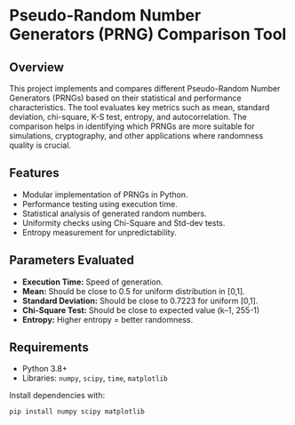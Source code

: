 # Pseudo-Random Number Generators (PRNG) Comparison Tool

## Overview
This project implements and compares different Pseudo-Random Number Generators (PRNGs) based on their statistical and performance characteristics. The tool evaluates key metrics such as mean, standard deviation, chi-square, K-S test, entropy, and autocorrelation. The comparison helps in identifying which PRNGs are more suitable for simulations, cryptography, and other applications where randomness quality is crucial.

## Features
- Modular implementation of PRNGs in Python.
- Performance testing using execution time.
- Statistical analysis of generated random numbers.
- Uniformity checks using Chi-Square and Std-dev tests.
- Entropy measurement for unpredictability.

## Parameters Evaluated
- **Execution Time:** Speed of generation.
- **Mean:** Should be close to 0.5 for uniform distribution in [0,1].
- **Standard Deviation:** Should be close to 0.7223 for uniform [0,1].
- **Chi-Square Test:** Should be close to expected value (k–1, 255-1)
- **Entropy:** Higher entropy = better randomness.

## Requirements
- Python 3.8+
- Libraries: `numpy`, `scipy`, `time`, `matplotlib`

Install dependencies with:
```bash
pip install numpy scipy matplotlib
